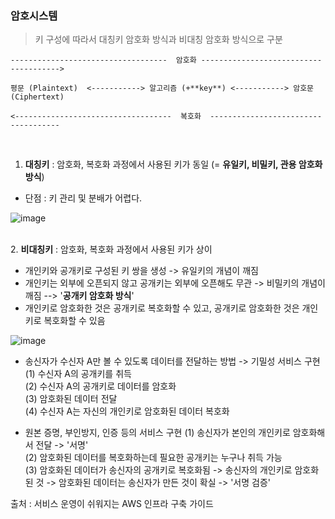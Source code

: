 ### **암호시스템**

> 키 구성에 따라서 대칭키 암호화 방식과 비대칭 암호화 방식으로 구분

```
-----------------------------------  암호화 -------------------------------------->

평문 (Plaintext)  <-----------> 알고리즘 (+**key**) <-----------> 암호문 (Ciphertext)

<-----------------------------------  복호화  ------------------------------------
```

<br>

1. **대칭키** : 암호화, 복호화 과정에서 사용된 키가 동일 (= **유일키, 비밀키, 관용 암호화 방식**)<br>

- 단점 : 키 관리 및 분배가 어렵다.

![image](https://user-images.githubusercontent.com/77096463/110578928-16fbf800-81a9-11eb-8f6f-cd85926e1c85.png)

<br>2. **비대칭키** : 암호화, 복호화 과정에서 사용된 키가 상이<br>
- 개인키와 공개키로 구성된 키 쌍을 생성 -> 유일키의 개념이 깨짐<br>
- 개인키는 외부에 오픈되지 않고 공개키는 외부에 오픈해도 무관 -> 비밀키의 개념이 깨짐 --> '**공개키 암호화 방식**'<br>
- 개인키로 암호화한 것은 공개키로 복호화할 수 있고, 공개키로 암호화한 것은 개인키로 복호화할 수 있음

![image](https://user-images.githubusercontent.com/77096463/110579594-76a6d300-81aa-11eb-80ad-1edb8621d32e.png)

- 송신자가 수신자 A만 볼 수 있도록 데이터를 전달하는 방법 -> 기밀성 서비스 구현<br>
  (1) 수신자 A의 공개키를 취득<br>
  (2) 수신자 A의 공개키로 데이터를 암호화<br>
  (3) 암호화된 데이터 전달<br>
  (4) 수신자 A는 자신의 개인키로 암호화된 데이터 복호화

- 원본 증명, 부인방지, 인증 등의 서비스 구현
  (1) 송신자가 본인의 개인키로 암호화해서 전달 -> '서명'<br>
  (2) 암호화된 데이터를 복호화하는데 필요한 공개키는 누구나 취득 가능<br>
  (3)  암호화된 데이터가 송신자의 공개키로 복호화됨 -> 송신자의 개인키로 암호화된 것 -> 암호화된 데이터는 송신자가 만든 것이 확실 -> '서명 검증'<br>







출처 : 서비스 운영이 쉬워지는 AWS 인프라 구축 가이드